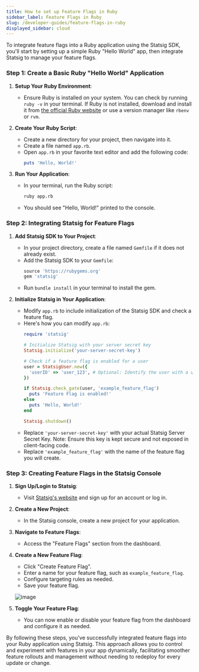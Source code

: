 ```yaml
---
title: How to set up Feature Flags in Ruby
sidebar_label: Feature Flags in Ruby
slug: /developer-guides/feature-flags-in-ruby
displayed_sidebar: cloud
---
```


To integrate feature flags into a Ruby application using the Statsig SDK, you'll start by setting up a simple Ruby "Hello World" app, then integrate Statsig to manage your feature flags. 

### Step 1: Create a Basic Ruby "Hello World" Application

1. **Setup Your Ruby Environment**:
   - Ensure Ruby is installed on your system. You can check by running `ruby -v` in your terminal. If Ruby is not installed, download and install it from [the official Ruby website](https://www.ruby-lang.org/en/downloads/) or use a version manager like `rbenv` or `rvm`.

2. **Create Your Ruby Script**:
   - Create a new directory for your project, then navigate into it.
   - Create a file named `app.rb`.
   - Open `app.rb` in your favorite text editor and add the following code:
     ```ruby
     puts 'Hello, World!'
     ```

3. **Run Your Application**:
   - In your terminal, run the Ruby script:
     ```sh
     ruby app.rb
     ```
   - You should see "Hello, World!" printed to the console.

### Step 2: Integrating Statsig for Feature Flags

1. **Add Statsig SDK to Your Project**:
   - In your project directory, create a file named `Gemfile` if it does not already exist.
   - Add the Statsig SDK to your `Gemfile`:
     ```ruby
     source 'https://rubygems.org'
     gem 'statsig'
     ```
   - Run `bundle install` in your terminal to install the gem.

2. **Initialize Statsig in Your Application**:
   - Modify `app.rb` to include initialization of the Statsig SDK and check a feature flag.
   - Here's how you can modify `app.rb`:
     ```ruby
     require 'statsig'
     
     # Initialize Statsig with your server secret key
     Statsig.initialize('your-server-secret-key')

     # Check if a feature flag is enabled for a user
     user = StatsigUser.new({
       'userID' => 'user_123', # Optional: Identify the user with a unique ID
     })

     if Statsig.check_gate(user, 'example_feature_flag')
       puts 'Feature Flag is enabled!'
     else
       puts 'Hello, World!'
     end
     
     Statsig.shutdown()
     ```
   - Replace `'your-server-secret-key'` with your actual Statsig Server Secret Key. Note: Ensure this key is kept secure and not exposed in client-facing code.
   - Replace `'example_feature_flag'` with the name of the feature flag you will create.

### Step 3: Creating Feature Flags in the Statsig Console

1. **Sign Up/Login to Statsig**:
   - Visit [Statsig's website](https://www.statsig.com/) and sign up for an account or log in.

2. **Create a New Project**:
   - In the Statsig console, create a new project for your application.

3. **Navigate to Feature Flags**:
   - Access the "Feature Flags" section from the dashboard.

4. **Create a New Feature Flag**:
   - Click "Create Feature Flag".
   - Enter a name for your feature flag, such as `example_feature_flag`.
   - Configure targeting rules as needed.
   - Save your feature flag.

   ![image](https://github.com/statsig-io/.github/assets/74588208/08e67ba8-b148-4b53-8a7e-ab17e3db4346)

5. **Toggle Your Feature Flag**:
   - You can now enable or disable your feature flag from the dashboard and configure it as needed.

By following these steps, you've successfully integrated feature flags into your Ruby application using Statsig. This approach allows you to control and experiment with features in your app dynamically, facilitating smoother feature rollouts and management without needing to redeploy for every update or change.

   
